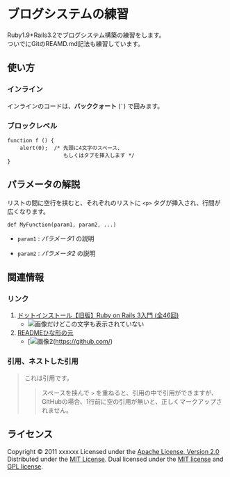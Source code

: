 ブログシステムの練習
======================
Ruby1.9+Rails3.2でブログシステム構築の練習をします。  
ついでにGitのREAMD.md記法も練習しています。
 
 
使い方
------
### インライン ###
インラインのコードは、**バッククォート** (`` ` ``) で囲みます。
 
### ブロックレベル ###
    function f () {
        alert(0);  /* 先頭に4文字のスペース、
                      もしくはタブを挿入します */
    }
 
パラメータの解説
----------------
リストの間に空行を挟むと、それぞれのリストに `<p>` タグが挿入され、行間が
広くなります。
 
    def MyFunction(param1, param2, ...)
 
+   `param1` :
    _パラメータ1_ の説明
 
+   `param2` :
    _パラメータ2_ の説明
 
関連情報
--------
### リンク
1. [ドットインストール【旧版】Ruby on Rails 3入門 (全46回)](http://dotinstall.com/lessons/basic_rails "この中のコメントはREADMEでは表示されないようだ")
    * ![画像だけどこの文字も表示されていない](http://github.com/unicorn.png "画像のタイトルも表示されていない。画像だけ表示。")
2. [READMEひな形の元][link]
    - [![画像2][image](https://github.com/)
 
  [link]: http://tokkono.cute.coocan.jp/blog/slow/index.php/programming/markdown-skills-for-github-beginners/ "REAMDEのひな形"
  [image]: http://github.com/github.png "インデックス型の画像"
 
### 引用、ネストした引用
> これは引用です。
>
> > スペースを挟んで `>` を重ねると、引用の中で引用ができますが、
> > GitHubの場合、1行前に空の引用が無いと、正しくマークアップされません。
 
ライセンス
----------
Copyright &copy; 2011 xxxxxx
Licensed under the [Apache License, Version 2.0][Apache]
Distributed under the [MIT License][mit].
Dual licensed under the [MIT license][MIT] and [GPL license][GPL].
 
[Apache]: http://www.apache.org/licenses/LICENSE-2.0
[MIT]: http://www.opensource.org/licenses/mit-license.php
[GPL]: http://www.gnu.org/licenses/gpl.html